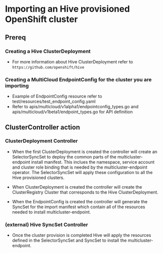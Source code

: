 # Importing an Hive provisioned OpenShift cluster

## Prereq

### Creating a Hive ClusterDeployment

- For more information about Hive ClusterDeployment refer to `https://github.com/openshift/hive`

### Creating a MultiCloud EndpointConfig for the cluster you are importing

- Example of EndpointConfig resource refer to test/resources/test_endpoint_config.yaml
- Refer to apis/multicloud/v1alpha1/endpointconfig_types.go and apis/multicloud/v1beta1/endpoint_types.go for API definition

## ClusterController action

### ClusterDeployment Controller

- When the first ClusterDeployment is created the controller will create an SelectorSyncSet to deploy the common parts of the multicluster-endpoint install manifest. This inclues the namespace, service account and cluster role binding that is needed by the multicluster-endpoint operator. The SelectorSyncSet will apply these configuration to all the Hive provisioned clusters.

- When ClusterDeployment is created the controller will create the ClusterRegistry Cluster that corresponds to the Hive ClusterDeployment.

- When the EndpointConfig is created the controller will generate the SyncSet for the import manifest which contain all of the resources needed to install multicluster-endpoint.

### (external) Hive SyncSet Controller

- Once the cluster provision is completed Hive will apply the resources defined in the SelectorSyncSet and SyncSet to install the multicluster-endpoint.
